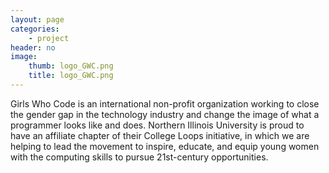 ```yaml
---
layout: page
categories:
    - project
header: no
image:
    thumb: logo_GWC.png
    title: logo_GWC.png
---
```

Girls Who Code is an international non-profit organization working to close the gender gap in the technology industry and change the image of what a programmer looks like and does.  Northern Illinois University is proud to have an affiliate chapter of their College Loops initiative, in which we are helping to lead the movement to inspire, educate, and equip young women with the computing skills to pursue 21st-century opportunities.